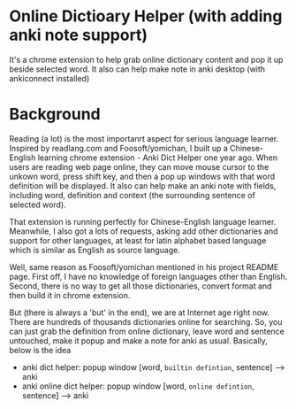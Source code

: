 # Online Dictioary Helper (with adding anki note support) 

It's a chrome extension to help grab online dictionary content and pop it up beside selected word. 
It also can help make note in anki desktop (with ankiconnect installed)

# Background
Reading (a lot) is the most importanrt aspect for serious language learner. Inspired by readlang.com and Foosoft/yomichan, I built up a Chinese-English learning chrome extension - Anki Dict Helper one year ago. When users are reading web page online, they can move mouse cursor to the unkown word, press shift key, and then a pop up windows with that word definition will be displayed. It also can help make an anki note with fields, including word, definition and context (the surrounding sentence of selected word).

That extension is running perfectly for Chinese-English language learner. Meanwhile, I also got a lots of requests, asking add other dictionaries and support for other languages, at least for latin alphabet based language which is similar as English as source language.

Well, same reason as Foosoft/yomichan mentioned in his project README page. First off, I have no knowledge of foreign languages other than English. Second, there is no way to get all those dictionaries, convert format and then build it in chrome extension.

But (there is always a 'but' in the end), we are at Internet age right now. There are hundreds of thousands dictionaries online for searching. So, you can just grab the definition from online dictionary, leave word and sentence untouched, make it popup and make a note for anki as usual. Basically, below is the idea 

- anki dict helper: popup window [word, `builtin defintion`, sentence] --> anki 
- anki online dict helper: popup window [word, `online defintion`, sentence] --> anki 

